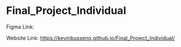 # Final_Project_Individual

Figma Link:

Website Link: https://kevinbusseno.github.io/Final_Project_Individual/
